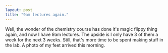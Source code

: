 ```yaml
---
layout: post
title: "9am lectures again."
---
```

Well, the wonder of the chemistry course has done it's magic flippy thing
again, and now I have 9am lectures. The upside is I only have 3 of them a week
for the next 3 weeks. Still, that's more time to be spent making stuff in the
lab. A photo of my feet arrived this morning.

